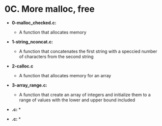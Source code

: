 # 0C. More malloc, free

* **0-malloc_checked.c:**
    * A function that allocates memory 

* **1-string_nconcat.c:**
    * A function that concatenates the first string with a speccied number of characters from the second string

* **2-calloc.c**
    * A function that allocates memory for an array 

* **3-array_range.c:**
    * A function that create an array of integers and initialize them to a range of values with the lower and upper bound included 

* **.c:**
    * 

* **.c:**
    * 
